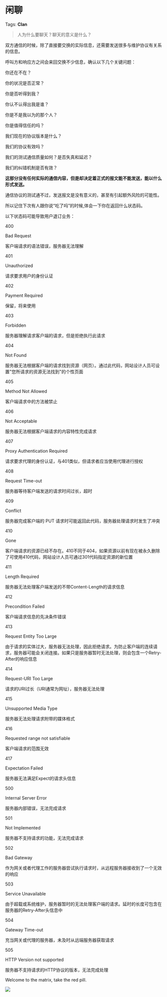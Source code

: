 # 闲聊

Tags: **Clan**

> 人为什么要聊天？聊天的意义是什么？



双方通信的时候，除了直接要交换的实际信息，还需要发送很多与维护协议有关系的信息。

呼叫方和响应方之间会来回交换不少信息，确认以下几个关键问题：

你还在不在？

你的状况是否正常？

你是否听得到我？

你认不认得出我是谁？

你是不是我以为的那个人？

你是值得信任的吗？

我们现在的协议版本是什么？

我们的协议有效吗？

我们的测试通信质量如何？是否失真和延迟？

我们的纠错机制是否有效？

**这部分没有任何实际的通信内容，但是却决定着正式的报文能不能发送，能以什么形式发送。**

通信协议的测试通不过，发送报文是没有意义的，甚至有引起额外风险的可能性。

所以记住下次有人跟你说“吃了吗”的时候,体会一下你在返回什么状态码。

以下状态码可能导致用户退订业务：

400

Bad Request

客户端请求的语法错误，服务器无法理解

401

Unauthorized

请求要求用户的身份认证

402

Payment Required

保留，将来使用

403

Forbidden

服务器理解请求客户端的请求，但是拒绝执行此请求

404

Not Found

服务器无法根据客户端的请求找到资源（网页）。通过此代码，网站设计人员可设置"您所请求的资源无法找到"的个性页面

405

Method Not Allowed

客户端请求中的方法被禁止

406

Not Acceptable

服务器无法根据客户端请求的内容特性完成请求

407

Proxy Authentication Required

请求要求代理的身份认证，与401类似，但请求者应当使用代理进行授权

408

Request Time-out

服务器等待客户端发送的请求时间过长，超时

409

Conflict

服务器完成客户端的 PUT 请求时可能返回此代码，服务器处理请求时发生了冲突

410

Gone

客户端请求的资源已经不存在。410不同于404，如果资源以前有现在被永久删除了可使用410代码，网站设计人员可通过301代码指定资源的新位置

411

Length Required

服务器无法处理客户端发送的不带Content-Length的请求信息

412

Precondition Failed

客户端请求信息的先决条件错误

413

Request Entity Too Large

由于请求的实体过大，服务器无法处理，因此拒绝请求。为防止客户端的连续请求，服务器可能会关闭连接。如果只是服务器暂时无法处理，则会包含一个Retry-After的响应信息

414

Request-URI Too Large

请求的URI过长（URI通常为网址），服务器无法处理

415

Unsupported Media Type

服务器无法处理请求附带的媒体格式

416

Requested range not satisfiable

客户端请求的范围无效

417

Expectation Failed

服务器无法满足Expect的请求头信息

500

Internal Server Error

服务器内部错误，无法完成请求

501

Not Implemented

服务器不支持请求的功能，无法完成请求

502

Bad Gateway

作为网关或者代理工作的服务器尝试执行请求时，从远程服务器接收到了一个无效的响应

503

Service Unavailable

由于超载或系统维护，服务器暂时的无法处理客户端的请求。延时的长度可包含在服务器的Retry-After头信息中

504

Gateway Time-out

充当网关或代理的服务器，未及时从远端服务器获取请求

505

HTTP Version not supported

服务器不支持请求的HTTP协议的版本，无法完成处理

  


Welcome to the matrix, take the red pill.

![](https://pic3.zhimg.com/50/v2-56c9b6e0756beb3320b8b44eb270c3a3_720w.jpg?source=1940ef5c)

